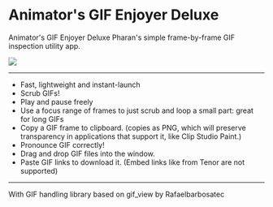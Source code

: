 
# Animator's GIF Enjoyer Deluxe
Animator's GIF Enjoyer Deluxe
Pharan's simple frame-by-frame GIF inspection utility app.

![](/_readmeassets/readme_gif.gif)

---

- Fast, lightweight and instant-launch
- Scrub GIFs!
- Play and pause freely
- Use a focus range of frames to just scrub and loop a small part: great for long GIFs
- Copy a GIF frame to clipboard. (copies as PNG, which will preserve transparency in applications that support it, like Clip Studio Paint.)
- Pronounce GIF correctly!
- Drag and drop GIF files into the window.
- Paste GIF links to download it. (Embed links like from Tenor are not supported)

---

With GIF handling library based on gif_view by Rafaelbarbosatec